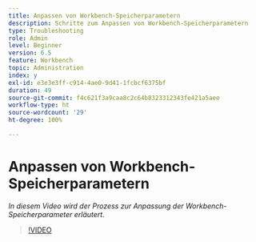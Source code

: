 ```yaml
---
title: Anpassen von Workbench-Speicherparametern
description: Schritte zum Anpassen von Workbench-Speicherparametern
type: Troubleshooting
role: Admin
level: Beginner
version: 6.5
feature: Workbench
topic: Administration
index: y
exl-id: e3e3e3ff-c914-4ae0-9d41-1fcbcf6375bf
duration: 49
source-git-commit: f4c621f3a9caa8c2c64b8323312343fe421a5aee
workflow-type: ht
source-wordcount: '29'
ht-degree: 100%

---
```


# Anpassen von Workbench-Speicherparametern

*In diesem Video wird der Prozess zur Anpassung der Workbench-Speicherparameter erläutert.*

>[!VIDEO](https://video.tv.adobe.com/v/335509?quality=12&learn=on)
